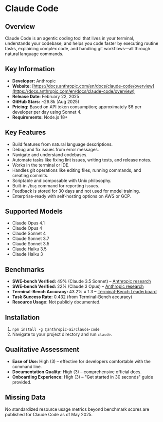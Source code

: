 # Claude Code

## Overview
Claude Code is an agentic coding tool that lives in your terminal, understands your codebase, and helps you code faster by executing routine tasks, explaining complex code, and handling git workflows—all through natural language commands.

## Key Information
- **Developer:** Anthropic
- **Website:** [https://docs.anthropic.com/en/docs/claude-code/overview](https://docs.anthropic.com/en/docs/claude-code/overview)
- **Release Date:** February 22, 2025
- **GitHub Stars:** ~29.8k (Aug 2025)
- **Pricing:** Based on API token consumption; approximately $6 per developer per day using Sonnet 4.
- **Requirements:** Node.js 18+

## Key Features
- Build features from natural language descriptions.
- Debug and fix issues from error messages.
- Navigate and understand codebases.
- Automate tasks like fixing lint issues, writing tests, and release notes.
- Works in the terminal or IDE.
- Handles git operations like editing files, running commands, and creating commits.
- Scriptable and composable with Unix philosophy.
- Built-in `/bug` command for reporting issues.
- Feedback is stored for 30 days and not used for model training.
- Enterprise-ready with self-hosting options on AWS or GCP.

## Supported Models
- Claude Opus 4.1
- Claude Opus 4
- Claude Sonnet 4
- Claude Sonnet 3.7
- Claude Sonnet 3.5
- Claude Haiku 3.5
- Claude Haiku 3

## Benchmarks
- **SWE-bench Verified:** 49% (Claude 3.5 Sonnet) – [Anthropic research](https://www.anthropic.com/research/swe-bench-sonnet)
- **SWE-bench Verified:** 22% (Claude 3 Opus) – [Anthropic research](https://www.anthropic.com/research/swe-bench-sonnet)
- **Terminal-Bench Accuracy:** 43.2% ± 1.3 – [Terminal-Bench Leaderboard](https://www.tbench.ai/leaderboard)
- **Task Success Rate:** 0.432 (from Terminal-Bench accuracy)
- **Resource Usage:** Not publicly documented.

## Installation
1. `npm install -g @anthropic-ai/claude-code`
2. Navigate to your project directory and run `claude`.

## Qualitative Assessment
- **Ease of Use:** High (3) – effective for developers comfortable with the command line.
- **Documentation Quality:** High (3) – comprehensive official docs.
- **Onboarding Experience:** High (3) – "Get started in 30 seconds" guide provided.

## Missing Data
No standardized resource usage metrics beyond benchmark scores are published for Claude Code as of May 2025.

